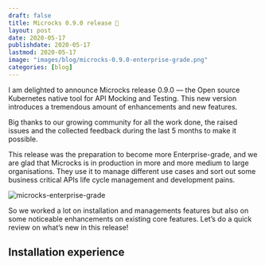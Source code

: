 ```yaml
---
draft: false
title: Microcks 0.9.0 release 🚀
layout: post
date: 2020-05-17
publishdate: 2020-05-17
lastmod: 2020-05-17
image: "images/blog/microcks-0.9.0-enterprise-grade.png"
categories: [blog]
---
```


I am delighted to announce Microcks release 0.9.0 — the Open source Kubernetes native tool for API Mocking and Testing. This new version introduces a tremendous amount of enhancements and new features.

Big thanks to our growing community for all the work done, the raised issues and the collected feedback during the last 5 months to make it possible.

This release was the preparation to become more Enterprise-grade, and we are glad that Microcks is in production in more and more medium to large organisations. They use it to manage different use cases and sort out some business critical APIs life cycle management and development pains.

![microcks-enterprise-grade](/images/blog/microcks-0.9.0-enterprise-grade.png)

So we worked a lot on installation and managements features but also on some noticeable enhancements on existing core features.
Let’s do a quick review on what’s new in this release!

## Installation experience



